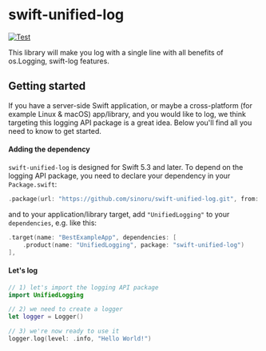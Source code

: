 # swift-unified-log

[![Test](https://github.com/sinoru/swift-unified-log/actions/workflows/test.yml/badge.svg)](https://github.com/sinoru/swift-unified-log/actions/workflows/test.yml)

This library will make you log with a single line with all benefits of os.Logging, swift-log features.

## Getting started

If you have a server-side Swift application, or maybe a cross-platform (for example Linux & macOS) app/library, and you would like to log, we think targeting this logging API package is a great idea. Below you'll find all you need to know to get started.

#### Adding the dependency

`swift-unified-log` is designed for Swift 5.3 and later. To depend on the logging API package, you need to declare your dependency in your `Package.swift`:

```swift
.package(url: "https://github.com/sinoru/swift-unified-log.git", from: "2.1.0"),
```

and to your application/library target, add `"UnifiedLogging"` to your `dependencies`, e.g. like this:

```swift
.target(name: "BestExampleApp", dependencies: [
    .product(name: "UnifiedLogging", package: "swift-unified-log")
],
```

#### Let's log

```swift
// 1) let's import the logging API package
import UnifiedLogging

// 2) we need to create a logger
let logger = Logger()

// 3) we're now ready to use it
logger.log(level: .info, "Hello World!")
```
